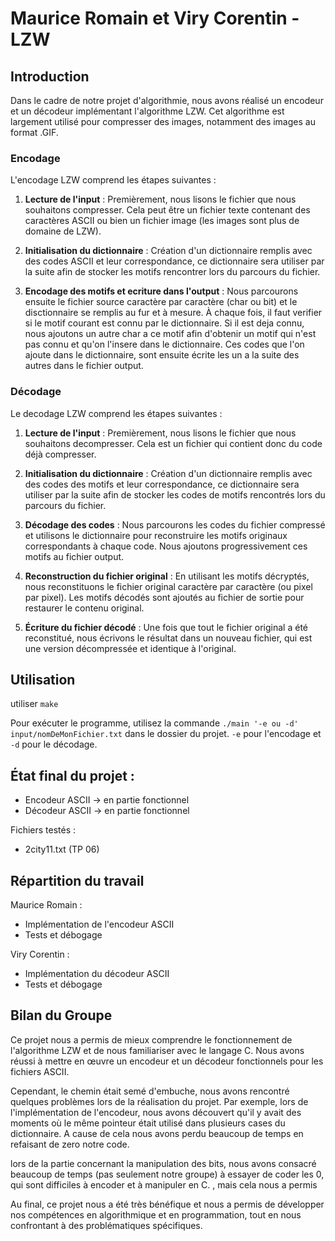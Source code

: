 # Maurice Romain et Viry Corentin - LZW

## Introduction

Dans le cadre de notre projet d'algorithmie, nous avons réalisé un encodeur et un décodeur implémentant l'algorithme LZW. Cet algorithme est largement utilisé pour compresser des images, notamment des images au format .GIF.

### Encodage

L'encodage LZW comprend les étapes suivantes :

1. **Lecture de l'input** : Premièrement, nous lisons le fichier que nous souhaitons compresser. Cela peut être un fichier texte contenant des caractères ASCII ou bien un fichier image (les images sont plus de domaine de LZW).

2. **Initialisation du dictionnaire** : Création d'un dictionnaire remplis avec des codes ASCII et leur correspondance, ce dictionnaire sera utiliser par la suite afin de stocker les motifs rencontrer lors du parcours du fichier.

3. **Encodage des motifs et ecriture dans l'output** : Nous parcourons ensuite le fichier source caractère par caractère (char ou bit) et le disctionnaire se remplis au fur et à mesure. À chaque fois, il faut verifier si le motif courant est connu par le dictionnaire. Si il est deja connu, nous ajoutons un autre char a ce motif afin d'obtenir un motif qui n'est pas connu et qu'on l'insere dans le dictionnaire. Ces codes que l'on ajoute dans le dictionnaire, sont ensuite écrite les un a la suite des autres dans le fichier output.

### Décodage

Le decodage LZW comprend les étapes suivantes :

1. **Lecture de l'input** : Premièrement, nous lisons le fichier que nous souhaitons decompresser. Cela est un fichier qui contient donc du code déjà compresser.

2. **Initialisation du dictionnaire** : Création d'un dictionnaire remplis avec des codes des motifs et leur correspondance, ce dictionnaire sera utiliser par la suite afin de stocker les codes de motifs rencontrés lors du parcours du fichier.

3. **Décodage des codes** : Nous parcourons les codes du fichier compressé et utilisons le dictionnaire pour reconstruire les motifs originaux correspondants à chaque code. Nous ajoutons progressivement ces motifs au fichier output.

4. **Reconstruction du fichier original** : En utilisant les motifs décryptés, nous reconstituons le fichier original caractère par caractère (ou pixel par pixel). Les motifs décodés sont ajoutés au fichier de sortie pour restaurer le contenu original.

5. **Écriture du fichier décodé** : Une fois que tout le fichier original a été reconstitué, nous écrivons le résultat dans un nouveau fichier, qui est une version décompressée et identique à l'original.


## Utilisation

utiliser `make`

Pour exécuter le programme, utilisez la commande `./main '-e ou -d' input/nomDeMonFichier.txt` dans le dossier du projet. `-e` pour l'encodage et `-d` pour le décodage.

## État final du projet :

- Encodeur ASCII -> en partie fonctionnel 
- Décodeur ASCII -> en partie fonctionnel 

Fichiers testés :

- 2city11.txt (TP 06)

## Répartition du travail

Maurice Romain :
- Implémentation de l'encodeur ASCII
- Tests et débogage

Viry Corentin :
- Implémentation du décodeur ASCII
- Tests et débogage

## Bilan du Groupe

Ce projet nous a permis de mieux comprendre le fonctionnement de l'algorithme LZW et de nous familiariser avec le langage C. Nous avons réussi à mettre en œuvre un encodeur et un décodeur fonctionnels pour les fichiers ASCII.

Cependant, le chemin était semé d'embuche, nous avons rencontré quelques problèmes lors de la réalisation du projet. Par exemple, lors de l'implémentation de l'encodeur, nous avons découvert qu'il y avait des moments où le même pointeur était utilisé dans plusieurs cases du dictionnaire. A cause de cela nous avons perdu beaucoup de temps en refaisant de zero notre code.

lors de la partie concernant la manipulation des bits, nous avons consacré beaucoup de temps (pas seulement notre groupe) à essayer de coder les 0, qui sont difficiles à encoder et à manipuler en C. , mais cela nous a permis 

Au final, ce projet nous a été très bénéfique et nous a permis de développer nos compétences en algorithmique et en programmation, tout en nous confrontant à des problématiques spécifiques.

